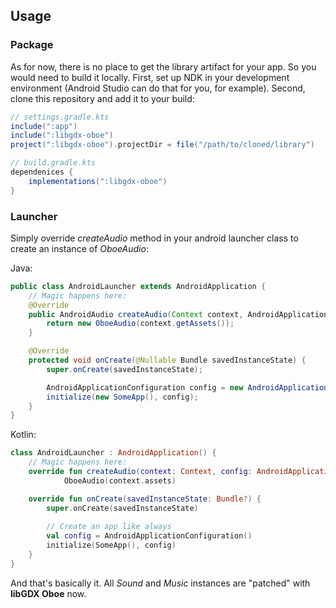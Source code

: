 ## Usage

### Package

As for now, there is no place to get the library artifact for your app. So you would need to build it locally.
First, set up NDK in your development environment (Android Studio can do that for you, for example).
Second, clone this repository and add it to your build:
```groovy
// settings.gradle.kts
include(":app")
include(":libgdx-oboe")
project(":libgdx-oboe").projectDir = file("/path/to/cloned/library")

// build.gradle.kts
dependenices {
    implementations(":libgdx-oboe")
}
```

### Launcher

Simply override *createAudio* method in your android launcher class to create an instance of *OboeAudio*:

Java:
```java
public class AndroidLauncher extends AndroidApplication {
    // Magic happens here:
    @Override
    public AndroidAudio createAudio(Context context, AndroidApplicationConfiguration config) {
        return new OboeAudio(context.getAssets());
    }

    @Override
    protected void onCreate(@Nullable Bundle savedInstanceState) {
        super.onCreate(savedInstanceState);

        AndroidApplicationConfiguration config = new AndroidApplicationConfiguration();
        initialize(new SomeApp(), config);
    }
}
```

Kotlin:
```kotlin
class AndroidLauncher : AndroidApplication() {
    // Magic happens here:
    override fun createAudio(context: Context, config: AndroidApplicationConfiguration): AndroidAudio =
            OboeAudio(context.assets)

    override fun onCreate(savedInstanceState: Bundle?) {
        super.onCreate(savedInstanceState)
        
        // Create an app like always
        val config = AndroidApplicationConfiguration()
        initialize(SomeApp(), config)
    }
}
```

And that's basically it. All *Sound* and *Music* instances are "patched" with **libGDX Oboe** now.
